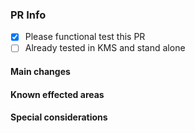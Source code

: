 ### PR Info
- [x] Please functional test this PR
- [ ] Already tested in KMS and stand alone

#### Main changes
#### Known effected areas
#### Special considerations


